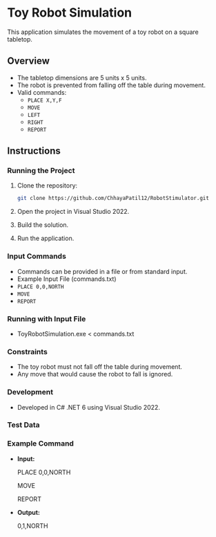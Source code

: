 # Toy Robot Simulation
This application simulates the movement of a toy robot on a square tabletop.
## Overview
- The tabletop dimensions are 5 units x 5 units.
- The robot is prevented from falling off the table during movement.
- Valid commands:
  - `PLACE X,Y,F`
  - `MOVE`
  - `LEFT`
  - `RIGHT`
  - `REPORT`

## Instructions

### Running the Project

1. Clone the repository:

   ```bash
   git clone https://github.com/ChhayaPatil12/RobotStimulator.git
2. Open the project in Visual Studio 2022.

3. Build the solution.

4. Run the application.
   
### Input Commands
- Commands can be provided in a file or from standard input.
- Example Input File (commands.txt)
 - `PLACE 0,0,NORTH`
 - `MOVE`
 - `REPORT`
   
### Running with Input File
- ToyRobotSimulation.exe < commands.txt

### Constraints
- The toy robot must not fall off the table during movement.
- Any move that would cause the robot to fall is ignored.

### Development
- Developed in C# .NET 6 using Visual Studio 2022.
  
### Test Data
### Example Command

- **Input:**
 
  PLACE 0,0,NORTH

  MOVE

  REPORT


- **Output:**
  
  0,1,NORTH





